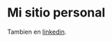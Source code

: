 # Mi sitio personal

Tambien en [linkedin](https://www.linkedin.com/in/cristian-kay-favaro-045801217/).  

